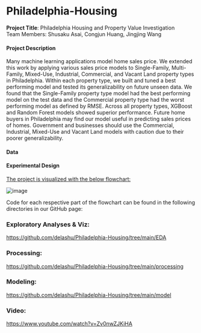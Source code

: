 # Philadelphia-Housing

**Project Title**: Philadelphia Housing and Property Value Investigation  
Team Members: Shusaku Asai, Congjun Huang, Jingjing Wang   

#### Project Description     
Many machine learning applications model home sales price. We extended this work by applying various 
sales price models to Single-Family, Multi-Family, Mixed-Use, Industrial, Commercial, and Vacant Land
property types in Philadelphia. Within each property type, we built and tuned a best performing model and 
tested its generalizability on future unseen data. We found that the Single-Family property type model had 
the best performing model on the test data and the Commercial property type had the worst performing 
model as defined by RMSE. Across all property types, XGBoost and Random Forest models showed 
superior performance. Future home buyers in Philadelphia may find our model useful in predicting sales 
prices of homes. Government and businesses should use the Commercial, Industrial, Mixed-Use and Vacant 
Land models with caution due to their poorer generalizability.

#### Data




#### Experimental Design
<ins>The project is visualized with the below flowchart:</ins> 
  
     
     
     
![image](https://user-images.githubusercontent.com/53063128/163472517-5cb10293-d1dd-4380-9366-a234b3097f6c.png)   


Code for each respective part of the flowchart can be found in the following directories in our GitHub page:   
### Exploratory Analyses & Viz:   

https://github.com/delashu/Philadelphia-Housing/tree/main/EDA

### Processing:    

https://github.com/delashu/Philadelphia-Housing/tree/main/processing

### Modeling: 

https://github.com/delashu/Philadelphia-Housing/tree/main/model

### Video:
https://www.youtube.com/watch?v=Zv0nwZJKiHA



